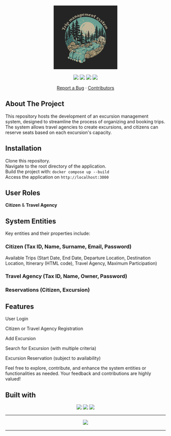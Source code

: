 <!-- PROJECT LOGO -->
<br />
<div align="center">
  <a href="https://github.com/othneildrew/Best-README-Template">
    <img src="https://raw.githubusercontent.com/GeorgeApos/trip-management-system/main/frontend/public/travel_logo.png" alt="Logo" height="auto">
  </a>

  <br />
  
  <p align="center">
    <p style="align:center;">
      <img src="https://img.shields.io/github/contributors/GeorgeApos/trip-management-system?style=for-the-badge"/>
      <img src="https://img.shields.io/github/forks/GeorgeApos/trip-management-system?style=for-the-badge"/>
      <img src="https://img.shields.io/github/stars/GeorgeApos/trip-management-system?style=for-the-badge"/>
      <img src="https://img.shields.io/github/issues/GeorgeApos/trip-management-system?style=for-the-badge"/>
    </p>
    <a href="https://github.com/GeorgeApos/trip-management-system/issues">Report a Bug</a>
    ·
    <a href="https://github.com/GeorgeApos/trip-management-system/graphs/contributors">Contributors</a>
  </p>

  
</div>

## About The Project
This repository hosts the development of an excursion management system, designed to streamline the process of organizing and booking trips. The system allows travel agencies to create excursions, and citizens can reserve seats based on each excursion's capacity.

## Installation
Clone this repository.
<br />
Navigate to the root directory of the application.
<br />
Build the project with:
```docker compose up --build```
<br />
Access the application on ```http://localhost:3000```

## User Roles
**Citizen** &
**Travel Agency**

## System Entities
Key entities and their properties include:

### Citizen (Tax ID, Name, Surname, Email, Password)
Available Trips (Start Date, End Date, Departure Location, Destination Location, Itinerary (HTML code), Travel Agency, Maximum Participation)
### Travel Agency (Tax ID, Name, Owner, Password)
### Reservations (Citizen, Excursion)

## Features
User Login
  <br />

Citizen or Travel Agency Registration
  <br />

Add Excursion
  <br />

Search for Excursion (with multiple criteria)
  <br />

Excursion Reservation (subject to availability)
  <br />

Feel free to explore, contribute, and enhance the system entities or functionalities as needed. Your feedback and contributions are highly valued!
  <br />

## Built with
<div align="center">
  <img style="height:10em; width:auto;" src="https://github.com/devicons/devicon/blob/master/icons/spring/spring-original-wordmark.svg"/>
  <img style="height:10em; width:auto;" src="https://github.com/devicons/devicon/blob/master/icons/react/react-original-wordmark.svg"/>
  <img style="height:10em; width:auto;" src="https://github.com/devicons/devicon/blob/master/icons/postgresql/postgresql-plain.svg"/>
</div>


<hr/>
<div align="center">
  <img style="height:7em; width:auto;" src="https://mai.uom.gr/files4users/images/UOM_og_image.png"/>
</div>
<hr/>



